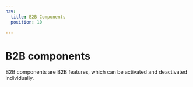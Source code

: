 ```yaml
---
nav:
  title: B2B Components
  position: 10

---
```


# B2B components

B2B components are B2B features, which can be activated and deactivated individually.
